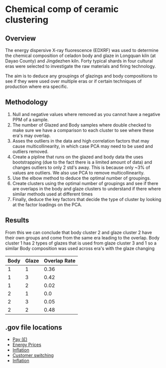 # Chemical comp of ceramic clustering

## Overview
The energy dispersive X-ray fluorescence (EDXRF) was used to determine the chemical composition of celadon body and glaze in Longquan kiln (at Dayao County) and Jingdezhen kiln. Forty typical shards in four cultural eras were selected to investigate the raw materials and firing technology.

The aim is to deduce any groupings of glazings and body compositions to see if they were used over multiple eras or if certain techniques of production where era specific. 

## Methodology 
1. Null and negative values where removed as you cannot have a negative PPM of a sample.
2. The number of Glazed and Body samples where double checked to make sure we have a comparison to each cluster to see where these era's may overlap.
3. Asses the outliers in the data and high correlation factors that may cause multicollinearity, in which case PCA may need to be used and outliers removed.
4. Create a pipline that runs on the glazed and body data the uses bootstrapping (due to the fact there is a limited amount of data) and changes outliers to only 2 std's away. This is because only ~3% of values are outliers. We also use PCA to remove multicollinearity.
5. Use the elbow method to deduce the optimal number of groupings.
6. Create clusters using the optimal number of groupings and see if there are overlaps in the body and glaze clusters to understand if there where similar methods used at different times
7. Finally, deduce the key factors that decide the type of cluster by looking at the factor loadings on the PCA.

## Results

From this we can conclude that body cluster 2 and glaze cluster 2 have their own groups and come from the same era leading to the overlap.
Body cluster 1 has 2 types of glazes that is used from glaze cluster 3 and 1 so a similar Body composition was used across era's with the glaze changing 

| Body | Glaze | Overlap Rate |
|------|-------|--------------|
| 1    | 1     | 0.36         |
| 1    | 3     | 0.42         |
| 1    | 2     | 0.02         |
| 2    | 1     | 0.0          |
| 2    | 3     | 0.05         |
| 2    | 2     | 0.48         |


## .gov file locations
- [Pay (£)](https://www.ons.gov.uk/employmentandlabourmarket/peopleinwork/earningsandworkinghours)
- [Energy Prices](https://www.gov.uk/government/statistical-data-sets/monthly-domestic-energy-price-stastics)
- [Inflation](https://www.ons.gov.uk/economy/inflationandpriceindices)
- [Customer switching](https://www.gov.uk/government/statistical-data-sets/quarterly-domestic-energy-switching-statistics)
- [Inflation](https://www.ons.gov.uk/economy/inflationandpriceindices)
